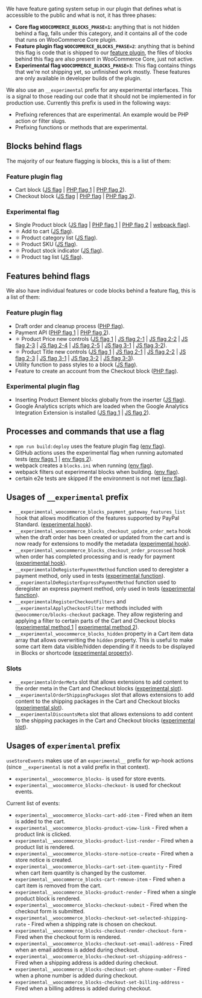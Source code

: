 We have feature gating system setup in our plugin that defines what is accessible to the public and what is not, it has three phases:

-   **Core flag `WOOCOMMERCE_BLOCKS_PHASE=1`:** anything that is not hidden behind a flag, falls under this category, and it contains all of the code that runs on WooCommerce Core plugin.
-   **Feature plugin flag `WOOCOMMERCE_BLOCKS_PHASE=2`**: anything that is behind this flag is code that is shipped to our [feature plugin](https://wordpress.org/plugins/woo-gutenberg-products-block/), the files of blocks behind this flag are also present in WooCommerce Core, just not active.
-   **Experimental flag `WOOCOMMERCE_BLOCKS_PHASE=3`**: This flag contains things that we're not shipping yet, so unfinished work mostly. These features are only available in developer builds of the plugin.

We also use an `__experimental` prefix for any experimental interfaces. This is a signal to those reading our code that it should not be implemented in for production use. Currently this prefix is used in the following ways:

-   Prefixing references that are experimental. An example would be PHP action or filter slugs.
-   Prefixing functions or methods that are experimental.

## Blocks behind flags

The majority of our feature flagging is blocks, this is a list of them:

### Feature plugin flag

-   Cart block ([JS flag](https://github.com/woocommerce/woocommerce-gutenberg-products-block/blob/9b76ea7a1680e68cc20bfee01078e43ccfc996bd/assets/js/blocks/cart-checkout/cart/index.js#L53) | [PHP flag 1](https://github.com/woocommerce/woocommerce-gutenberg-products-block/blob/e167b2c99c68e8113b4e371fefdd6f9a356ed2e8/src/Library.php#L74-L77) | [PHP flag 2](https://github.com/woocommerce/woocommerce-gutenberg-products-block/blob/b3a9753d8b7dae18b36025d09fbff835b8365de0/src/Assets.php#L92-L95)).
-   Checkout block ([JS flag](https://github.com/woocommerce/woocommerce-gutenberg-products-block/blob/9b76ea7a1680e68cc20bfee01078e43ccfc996bd/assets/js/blocks/cart-checkout/checkout/index.js#L52) | [PHP flag](https://github.com/woocommerce/woocommerce-gutenberg-products-block/blob/e167b2c99c68e8113b4e371fefdd6f9a356ed2e8/src/Library.php#L74-L77) | [PHP flag 2](https://github.com/woocommerce/woocommerce-gutenberg-products-block/blob/b3a9753d8b7dae18b36025d09fbff835b8365de0/src/Assets.php#L92-L95)).

### Experimental flag

-   Single Product block ([JS flag](https://github.com/woocommerce/woocommerce-gutenberg-products-block/blob/9b76ea7a1680e68cc20bfee01078e43ccfc996bd/assets/js/blocks/single-product/index.js#L43) | [PHP flag 1](https://github.com/woocommerce/woocommerce-gutenberg-products-block/blob/e167b2c99c68e8113b4e371fefdd6f9a356ed2e8/src/Library.php#L79-L81) | [PHP flag 2](https://github.com/woocommerce/woocommerce-gutenberg-products-block/blob/b3a9753d8b7dae18b36025d09fbff835b8365de0/src/Assets.php#L88-L90) | [webpack flag](https://github.com/woocommerce/woocommerce-gutenberg-products-block/blob/b3a9753d8b7dae18b36025d09fbff835b8365de0/bin/webpack-entries.js#L48-L50)).
-   ⚛️ Add to cart ([JS flag](https://github.com/woocommerce/woocommerce-gutenberg-products-block/blob/b3a9753d8b7dae18b36025d09fbff835b8365de0/assets/js/atomic/blocks/product-elements/add-to-cart/index.js#L29-L32)).
-   ⚛️ Product category list ([JS flag](https://github.com/woocommerce/woocommerce-gutenberg-products-block/blob/b3a9753d8b7dae18b36025d09fbff835b8365de0/assets/js/atomic/blocks/product-elements/category-list/index.js#L29-L32)).
-   ⚛️ Product SKU ([JS flag](https://github.com/woocommerce/woocommerce-gutenberg-products-block/blob/b3a9753d8b7dae18b36025d09fbff835b8365de0/assets/js/atomic/blocks/product-elements/sku/index.js#L29-L33)).
-   ⚛️ Product stock indicator ([JS flag](https://github.com/woocommerce/woocommerce-gutenberg-products-block/blob/b3a9753d8b7dae18b36025d09fbff835b8365de0/assets/js/atomic/blocks/product-elements/stock-indicator/index.js#L29-L33)).
-   ⚛️ Product tag list ([JS flag](https://github.com/woocommerce/woocommerce-gutenberg-products-block/blob/b3a9753d8b7dae18b36025d09fbff835b8365de0/assets/js/atomic/blocks/product-elements/tag-list/index.js#L29-L33)).

## Features behind flags

We also have individual features or code blocks behind a feature flag, this is a list of them:

### Feature plugin flag

-   Draft order and cleanup process ([PHP flag](https://github.com/woocommerce/woocommerce-gutenberg-products-block/blob/e167b2c99c68e8113b4e371fefdd6f9a356ed2e8/src/Domain/Services/DraftOrders.php#L42-L51)).
-   Payment API ([PHP flag 1](https://github.com/woocommerce/woocommerce-gutenberg-products-block/blob/07387889ec3a03769eb490821ee608d4e741e942/src/Domain/Bootstrap.php#L92-L94) | [PHP flag 2](https://github.com/woocommerce/woocommerce-gutenberg-products-block/blob/07387889ec3a03769eb490821ee608d4e741e942/src/Domain/Bootstrap.php#L245-L254)).
-   ⚛️ Product Price new controls ([JS flag 1](https://github.com/woocommerce/woocommerce-gutenberg-products-block/blob/b3a9753d8b7dae18b36025d09fbff835b8365de0/assets/js/atomic/blocks/product-elements/price/attributes.js#L13-L44) | [JS flag 2-1](https://github.com/woocommerce/woocommerce-gutenberg-products-block/blob/8d2f0ad8ade2c7217769b431f93de76d6cfacf6e/assets/js/atomic/blocks/product-elements/price/block.js#L116) | [JS flag 2-2](https://github.com/woocommerce/woocommerce-gutenberg-products-block/blob/8d2f0ad8ade2c7217769b431f93de76d6cfacf6e/assets/js/atomic/blocks/product-elements/price/block.js#L114) | [JS flag 2-3](https://github.com/woocommerce/woocommerce-gutenberg-products-block/blob/8d2f0ad8ade2c7217769b431f93de76d6cfacf6e/assets/js/atomic/blocks/product-elements/price/block.js#L91) | [JS flag 2-4](https://github.com/woocommerce/woocommerce-gutenberg-products-block/blob/8d2f0ad8ade2c7217769b431f93de76d6cfacf6e/assets/js/atomic/blocks/product-elements/price/block.js#L95) | [JS flag 2-5](https://github.com/woocommerce/woocommerce-gutenberg-products-block/blob/8d2f0ad8ade2c7217769b431f93de76d6cfacf6e/assets/js/atomic/blocks/product-elements/price/block.js#L106) | [JS flag 3-1](https://github.com/woocommerce/woocommerce-gutenberg-products-block/blob/b3a9753d8b7dae18b36025d09fbff835b8365de0/assets/js/atomic/blocks/product-elements/price/edit.js#L59-L108) | [JS flag 3-2](https://github.com/woocommerce/woocommerce-gutenberg-products-block/blob/b3a9753d8b7dae18b36025d09fbff835b8365de0/assets/js/atomic/blocks/product-elements/price/edit.js#L114-L131)).
-   ⚛️ Product Title new controls ([JS flag 1](https://github.com/woocommerce/woocommerce-gutenberg-products-block/blob/b3a9753d8b7dae18b36025d09fbff835b8365de0/assets/js/atomic/blocks/product-elements/title/attributes.js#L21-L40) | [JS flag 2-1](https://github.com/woocommerce/woocommerce-gutenberg-products-block/blob/b3a9753d8b7dae18b36025d09fbff835b8365de0/assets/js/atomic/blocks/product-elements/title/block.js#L70-L72) | [JS flag 2-2](https://github.com/woocommerce/woocommerce-gutenberg-products-block/blob/b3a9753d8b7dae18b36025d09fbff835b8365de0/assets/js/atomic/blocks/product-elements/title/block.js#L94-L95) | [JS flag 2-3](https://github.com/woocommerce/woocommerce-gutenberg-products-block/blob/b3a9753d8b7dae18b36025d09fbff835b8365de0/assets/js/atomic/blocks/product-elements/title/block.js#L104) | [JS flag 3-1](https://github.com/woocommerce/woocommerce-gutenberg-products-block/blob/b3a9753d8b7dae18b36025d09fbff835b8365de0/assets/js/atomic/blocks/product-elements/title/edit.js#L47-L54) | [JS flag 3-2](https://github.com/woocommerce/woocommerce-gutenberg-products-block/blob/b3a9753d8b7dae18b36025d09fbff835b8365de0/assets/js/atomic/blocks/product-elements/title/edit.js#L77-L107) | [JS flag 3-3](https://github.com/woocommerce/woocommerce-gutenberg-products-block/blob/b3a9753d8b7dae18b36025d09fbff835b8365de0/assets/js/atomic/blocks/product-elements/title/edit.js#L116-L129)).
-   Utility function to pass styles to a block ([JS flag](https://github.com/woocommerce/woocommerce-gutenberg-products-block/blob/9ebddbc5d21eb3cc67fedddbccbd86453313eb64/assets/js/atomic/utils/block-styling.js#L6-L12)).
-   Feature to create an account from the Checkout block ([PHP flag](https://github.com/woocommerce/woocommerce-gutenberg-products-block/blob/4cedb65367be0d1c4c1f9dd9c016e3b1325cf92e/src/Domain/Services/CreateAccount.php#L40)).

### Experimental plugin flag

-   Inserting Product Element blocks globally from the inserter ([JS flag](https://github.com/woocommerce/woocommerce-gutenberg-products-block/blob/b3a9753d8b7dae18b36025d09fbff835b8365de0/assets/js/atomic/blocks/product-elements/shared/config.js#L25-L27)).
-   Google Analytics scripts which are loaded when the Google Analytics Integration Extension is installed ([JS flag 1](https://github.com/woocommerce/woocommerce-gutenberg-products-block/blob/4cedb65367be0d1c4c1f9dd9c016e3b1325cf92e/src/Assets.php#L58) | [JS flag 2](https://github.com/woocommerce/woocommerce-gutenberg-products-block/blob/4cedb65367be0d1c4c1f9dd9c016e3b1325cf92e/src/Assets.php#L136)).

## Processes and commands that use a flag

-   `npm run build:deploy` uses the feature plugin flag ([env flag](https://github.com/woocommerce/woocommerce-gutenberg-products-block/blob/c0de18ec0a798c072420c67a689e4cc4d3ac77c9/package.json#L28)).
-   GitHub actions uses the experimental flag when running automated tests ([env flags 1](https://github.com/woocommerce/woocommerce-gutenberg-products-block/blob/4cedb65367be0d1c4c1f9dd9c016e3b1325cf92e/.github/workflows/php-js-e2e-tests.yml) | [env flags 2](https://github.com/woocommerce/woocommerce-gutenberg-products-block/blob/4cedb65367be0d1c4c1f9dd9c016e3b1325cf92e/.github/workflows/unit-tests.yml)).
-   webpack creates a `blocks.ini` when running ([env flag](https://github.com/woocommerce/woocommerce-gutenberg-products-block/blob/b3a9753d8b7dae18b36025d09fbff835b8365de0/bin/webpack-configs.js#L95-L102)).
-   webpack filters out experimental blocks when building. ([env flag](https://github.com/woocommerce/woocommerce-gutenberg-products-block/blob/b3a9753d8b7dae18b36025d09fbff835b8365de0/bin/webpack-entries.js#L61-L66)).
-   certain e2e tests are skipped if the environment is not met ([env flag](https://github.com/woocommerce/woocommerce-gutenberg-products-block/blob/50e7411aee51afb3fbfa8561e297085ee44e40c0/tests/e2e-tests/specs/backend/cart.test.js#L18)).

## Usages of `__experimental` prefix

-   `__experimental_woocommerce_blocks_payment_gateway_features_list` hook that allows modification of the features supported by PayPal Standard. ([experimental hook](https://github.com/woocommerce/woocommerce-gutenberg-products-block/blob/4cedb65367be0d1c4c1f9dd9c016e3b1325cf92e/src/Payments/Integrations/PayPal.php#L86)).
-   `__experimental_woocommerce_blocks_checkout_update_order_meta` hook when the draft order has been created or updated from the cart and is now ready for extensions to modify the metadata ([experimental hook](https://github.com/woocommerce/woocommerce-gutenberg-products-block/pull/3686/files#diff-af2c90fa556cc086b780c8fad99b68373d87fd6007e6e2ff1b4c68ebe9ccb551R377-R393)).
-   `__experimental_woocommerce_blocks_checkout_order_processed` hook when order has completed processing and is ready for payment ([experimental hook](https://github.com/woocommerce/woocommerce-gutenberg-products-block/blob/accd1bbf402e043b9fc322f118ab614ba7437c92/src/StoreApi/Routes/Checkout.php#L237)).
-   `__experimentalDeRegisterPaymentMethod` function used to deregister a payment method, only used in tests ([experimental function](https://github.com/woocommerce/woocommerce-gutenberg-products-block/blob/b07883b8b76feeb439d655b255507b24fc59e091/assets/js/blocks-registry/payment-methods/registry.js#L70)).
-   `__experimentalDeRegisterExpressPaymentMethod` function used to deregister an express payment method, only used in tests ([experimental function](https://github.com/woocommerce/woocommerce-gutenberg-products-block/blob/b07883b8b76feeb439d655b255507b24fc59e091/assets/js/blocks-registry/payment-methods/registry.js#L74)).
-   `__experimentalRegisterCheckoutFilters` and `__experimentalApplyCheckoutFilter` methods included with `@woocommerce/blocks-checkout` package. They allow registering and applying a filter to certain parts of the Cart and Checkout blocks ([experimental method 1](https://github.com/woocommerce/woocommerce-gutenberg-products-block/blob/3e59ec9842464f783f6e087947e717fa0b0a7b1b/packages/checkout/registry/index.js#L2) | [experimental method 2](https://github.com/woocommerce/woocommerce-gutenberg-products-block/blob/3e59ec9842464f783f6e087947e717fa0b0a7b1b/packages/checkout/registry/index.js#L17)).
-   `__experimental_woocommerce_blocks_hidden` property in a Cart item data array that allows overwriting the `hidden` property. This is useful to make some cart item data visible/hidden depending if it needs to be displayed in Blocks or shortcode ([experimental property](https://github.com/woocommerce/woocommerce-gutenberg-products-block/blob/9c4288b0ee46960bdc2bf8ef351d05ac23073b0c/src/StoreApi/Schemas/CartItemSchema.php#L439-L441)).

### Slots

-   `__experimentalOrderMeta` slot that allows extensions to add content to the order meta in the Cart and Checkout blocks ([experimental slot](https://github.com/woocommerce/woocommerce-gutenberg-products-block/blob/4cedb65367be0d1c4c1f9dd9c016e3b1325cf92e/packages/checkout/order-meta/index.js#L12)).
-   `__experimentalOrderShippingPackages` slot that allows extensions to add content to the shipping packages in the Cart and Checkout blocks ([experimental slot](https://github.com/woocommerce/woocommerce-gutenberg-products-block/blob/4cedb65367be0d1c4c1f9dd9c016e3b1325cf92e/packages/checkout/order-shipping-packages/index.js#L12)).
-   `__experimentalDiscountsMeta` slot that allows extensions to add content to the shipping packages in the Cart and Checkout blocks ([experimental slot](https://github.com/woocommerce/woocommerce-gutenberg-products-block/blob/b6a9cc6342696f47cc08686522bdaca7989a6bc7/packages/checkout/discounts-meta/index.js)).

## Usages of `experimental` prefix

`useStoreEvents` makes use of an `experimental__` prefix for wp-hook actions (since `__experimental` is not a valid prefix in that context).

-   `experimental__woocommerce_blocks-` is used for store events.
-   `experimental__woocommerce_blocks-checkout-` is used for checkout events.

Current list of events:

-   `experimental__woocommerce_blocks-cart-add-item` - Fired when an item is added to the cart.
-   `experimental__woocommerce_blocks-product-view-link` - Fired when a product link is clicked.
-   `experimental__woocommerce_blocks-product-list-render` - Fired when a product list is rendered.
-   `experimental__woocommerce_blocks-store-notice-create` - Fired when a store notice is created.
-   `experimental__woocommerce_blocks-cart-set-item-quantity` - Fired when cart item quantity is changed by the customer.
-   `experimental__woocommerce_blocks-cart-remove-item` - Fired when a cart item is removed from the cart.
-   `experimental__woocommerce_blocks-product-render` - Fired when a single product block is rendered.
-   `experimental__woocommerce_blocks-checkout-submit` - Fired when the checkout form is submitted.
-   `experimental__woocommerce_blocks-checkout-set-selected-shipping-rate` - Fired when a shipping rate is chosen on checkout.
-   `experimental__woocommerce_blocks-checkout-render-checkout-form` - Fired when the checkout form is rendered.
-   `experimental__woocommerce_blocks-checkout-set-email-address` - Fired when an email address is added during checkout.
-   `experimental__woocommerce_blocks-checkout-set-shipping-address` - Fired when a shipping address is added during checkout.
-   `experimental__woocommerce_blocks-checkout-set-phone-number` - Fired when a phone number is added during checkout.
-   `experimental__woocommerce_blocks-checkout-set-billing-address` - Fired when a billing address is added during checkout.
